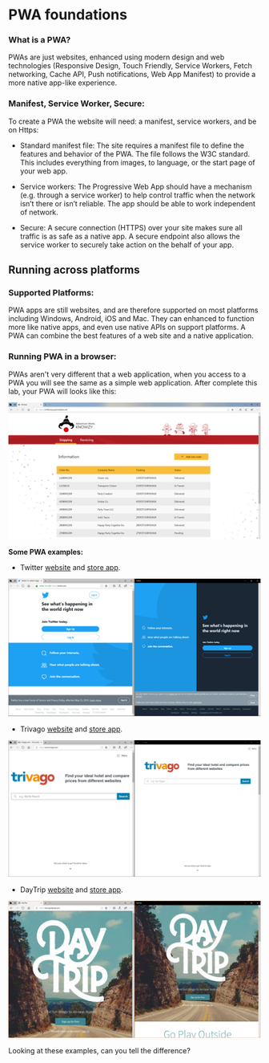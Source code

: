 # PWA foundations

### What is a PWA?

PWAs are just websites, enhanced using modern design and web technologies (Responsive Design, Touch Friendly, Service Workers, Fetch networking, Cache API, Push notifications, Web App Manifest) to provide a more native app-like experience.

### Manifest, Service Worker, Secure:
To create a PWA the website will need: a manifest, service workers, and be on Https:

   + Standard manifest file: The site requires a manifest file to define the features and behavior of the PWA. The file follows the W3C standard. This includes everything from images, to language, or the start page of your web app.

   + Service workers: The Progressive Web App should have a mechanism (e.g. through a service worker) to help control traffic when the network isn’t there or isn’t reliable. The app should be able to work independent of network.

   + Secure: A secure connection (HTTPS) over your site makes sure all traffic is as safe as a native app. A secure endpoint also allows the service worker to securely take action on the behalf of your app.

## Running across platforms

### Supported Platforms:

PWA apps are still websites, and are therefore supported on most platforms including Windows, Android, iOS and Mac. They can enhanced to function more like native apps, and even use native APIs on support platforms. A PWA can combine the best features of a web site and a native application.

### Running PWA in a browser:

PWAs aren't very different that a web application, when you access to a PWA you will see the same as a simple web application.
After complete this lab, your PWA will looks like this:

![](../media/Picture1.jpg)

**Some PWA examples:**

+ Twitter [website](https://twitter.com)  and [store app](https://www.microsoft.com/en-us/store/p/twitter/9wzdncrfj140).

![Twitter: website on left and application on right](../media/Picture2.jpg)

+ Trivago [website](https://www.trivago.es/) and [store app](https://www.microsoft.com/en-us/store/p/trivago/9nv9sdq842gq).

![Trivago: website on left and application on right](../media/Picture3.jpg)

+ DayTrip [website](https://www.godaytrip.com/) and [store app](https://www.microsoft.com/en-us/store/p/daytrip/9nfdsvs69k6m).

![DayTrip: website on left and application on right](../media/Picture4.jpg)

Looking at these examples, can you tell the difference?
